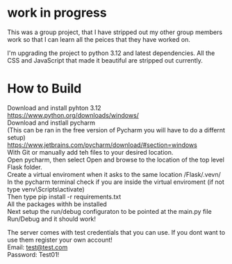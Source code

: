 # work in progress

This was a group project, that I have stripped out my other group members work so that I can learn all the peices that they have worked on.

I'm upgrading the project to python 3.12 and latest dependencies. All the CSS and JavaScript that made it beautiful are stripped out currently.

# How to Build
Download and install pyhton 3.12<br>
https://www.python.org/downloads/windows/ <br>
Download and instlall pycharm <br>
(This can be ran in the free version of Pycharm you will have to do a differnt setup)<br>
https://www.jetbrains.com/pycharm/download/#section=windows<br>
With Git or manually add teh files to your desired location.<br>
Open pycharm, then select Open and browse to the location of the top level Flask folder. <br>
Create a virtual enviroment when it asks to the same location /Flask/.vevn/ <br>
In the pycharm terminal check if you are inside the virtual enviroment (if not type venv\Scripts\activate) <br>
Then type pip install -r requirements.txt <br>
All the packages withh be installed <br>
Next setup the run/debug configuraton to be pointed at the main.py file <br>
Run/Debug and it should work!

The server comes with test credentials that you can use. If you dont want to use them register your own account!<br>
Email: test@test.com<br>
Password: Test01!<br>

